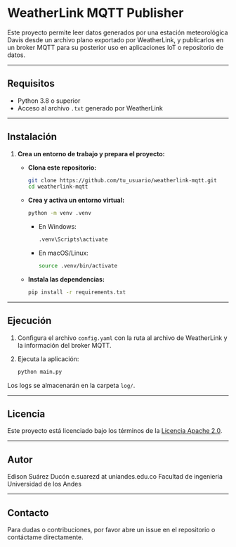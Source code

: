 # WeatherLink MQTT Publisher

Este proyecto permite leer datos generados por una estación meteorológica Davis desde un archivo plano exportado por WeatherLink, y publicarlos en un broker MQTT para su posterior uso en aplicaciones IoT o repositorio de datos.

---

## Requisitos

- Python 3.8 o superior
- Acceso al archivo `.txt` generado por WeatherLink

---

## Instalación

1. **Crea un entorno de trabajo y prepara el proyecto:**
   - **Clona este repositorio:**

     ```bash
     git clone https://github.com/tu_usuario/weatherlink-mqtt.git
     cd weatherlink-mqtt
     ```

   - **Crea y activa un entorno virtual:**

     ```bash
     python -m venv .venv
     ```

     - En Windows:
       ```bash
       .venv\Scripts\activate
       ```
     - En macOS/Linux:
       ```bash
       source .venv/bin/activate
       ```

   - **Instala las dependencias:**

     ```bash
     pip install -r requirements.txt
     ```

---

## Ejecución

1. Configura el archivo `config.yaml` con la ruta al archivo de WeatherLink y la información del broker MQTT.

2. Ejecuta la aplicación:

   ```bash
   python main.py
   ```

Los logs se almacenarán en la carpeta `log/`.

---

## Licencia

Este proyecto está licenciado bajo los términos de la [Licencia Apache 2.0](LICENSE).

---

## Autor

Edison Suárez Ducón 
e.suarezd at uniandes.edu.co
Facultad de ingenieria
Universidad de los Andes

---

## Contacto

Para dudas o contribuciones, por favor abre un issue en el repositorio o contáctame directamente.
